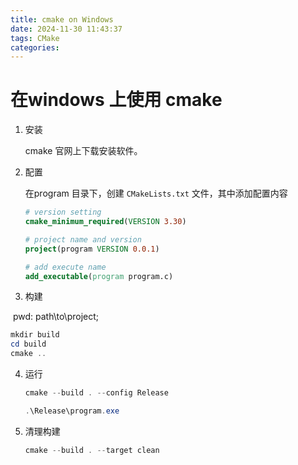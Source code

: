 ```yaml
---
title: cmake on Windows
date: 2024-11-30 11:43:37
tags: CMake
categories:
---
```


# 在windows 上使用 cmake

1. 安装

   cmake 官网上下载安装软件。

2. 配置

   在program 目录下，创建 ``CMakeLists.txt`` 文件，其中添加配置内容

   ```cmake
   # version setting
   cmake_minimum_required(VERSION 3.30)
   
   # project name and version 
   project(program VERSION 0.0.1)
   
   # add execute name
   add_executable(program program.c)
   
   
   ```

   

3. 构建

​	pwd: path\to\project;

````powershell
mkdir build
cd build
cmake ..
````

4. 运行

   ```powershell
   cmake --build . --config Release
   
   .\Release\program.exe
   ```

   

5. 清理构建

   ```powershell
   cmake --build . --target clean
   ```

   
